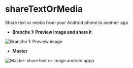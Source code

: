 # shareTextOrMedia
Share text or media from your Android phone to another app

- **Branche 1: Preview image and share it**

![Branche 1: Preview image](https://cloud.githubusercontent.com/assets/19878151/23529265/3f68177a-ff9d-11e6-867a-0970c6707e01.png)

- **Master**

![Master: share text or image android appp](https://cloud.githubusercontent.com/assets/19878151/23460737/1076a786-fe87-11e6-8750-c022b5ab0de1.png)


